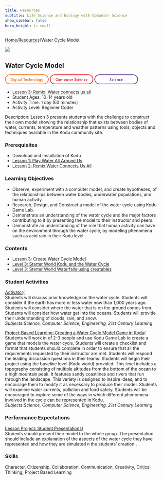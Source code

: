 ```yaml
---
title: Resources
subtitle: Life Science and Ecology with Computer Science
show_sidebar: false
hero_height: is-small
---
```


[Home](..)/[Resources](.)/Water Cycle Model

[![](https://www.kodugamelab.com/API/Thumbnail?world=fze6aXWb1kWSICi7zTAWuw==)](https://worlds.kodugamelab.com/world/fze6aXWb1kWSICi7zTAWuw==)

## Water Cycle Model
![Digital Technology](dt.png) ![Computer Science](cs.png)  ![Science](s.png)

* [Lesson 3: Remix: Water connects us all](water_all_around_us.pdf#page=4)
* Student Ages: 10-14 years old
* Activity Time: 1 day (60 minutes) 
* Activity Level: Beginner Coder

Description: Lesson 3 presents students with the challenge to construct their own model showing the relationship that exists between bodies of water, currents, temperature and weather patterns using tools, objects and techniques available in the Kodu community site.

### Prerequisites
* Download and Installation of Kodu
* [Lesson 1: Play Water All Around Us](water_all_around_us)
* [Lesson 2: Remix Water Connects Us All](water_connects_us_all)

### Learning Objectives
* Observe, experiment with a computer model, and create hypotheses, of the relationships between water bodies, underwater populations, and human activity.
* Research, Design, and Construct a model of the water cycle using Kodu Game Lab.
* Demonstrate an understanding of the water cycle and the major factors contributing to it by presenting the model to their instructor and peers.
* Demonstrate an understanding of the role that human activity can have on the environment through the water cycle, by modeling phenomena such as acid rain in their Kodu level.

### Contents
* [Lesson 3: Create Water Cycle Model](water_all_around_us.pdf#page=19)
* [Level 3: Starter World Kodu and the Water Cycle](https://worlds.kodugamelab.com/world/fze6aXWb1kWSICi7zTAWuw==)
* [Level 3: Starter World Waterfalls using creatables](https://worlds.kodugamelab.com/world/UMv2OoO2HUmwqonmqOswgw==)

### Student Activities
[Activator](water_all_around_us.pdf#page=19)(<br>
Students will discuss prior knowledge on the water cycle. Students will consider if the earth has more or less water now than 1,000 years ago. Students will consider where the water that is on the ground comes from. Students will consider how water get into the oceans. Students will provide their understanding of clouds, rain, and snow.<br>
*Subjects:Science, Computer Science, Engineering, 21st Century Learning*

[Project-Based Learning: Creating a Water Cycle Model Game in Kodu](water_all_around_us.pdf#page=20)(<br>
Students will work in of 2-3 people and use Kodu Game Lab to create a game that models the water cycle. Students will create a checklist and format that students should complete in order to ensure that all the requirements requested by their instructor are met. Students will respond the leading discussion questions in their teams. Students will begin their project using the baseline level (Kodu world) provided. This level includes a topography consisting of multiple altitudes from the bottom of the ocean to a high mountain peak. It features sandy coastlines and rivers that run through the landscape. This variety is designed to inspire ideas, and to encourage them to modify it as necessary to produce their model. Students will examine water currents, pollution and food safety. Students will be encouraged to explore some of the ways in which different phenomena involved in the cycle can be represented in Kodu.<br>
*Subjects:Science, Computer Science, Engineering, 21st Century Learning*

### Performance Expectations 
[Lesson Project: Student Presentations](water_all_around_us.pdf#page=21)(<br>
Students should present their model to the whole group. The presentation should include an explanation of the aspects of the water cycle they have represented and how they are simulated n the students’ creation.. 

### Skills
Character,
Citizenship,
Collaboration,
Communication,
Creativity,
Critical Thinking,
Project Based Learning